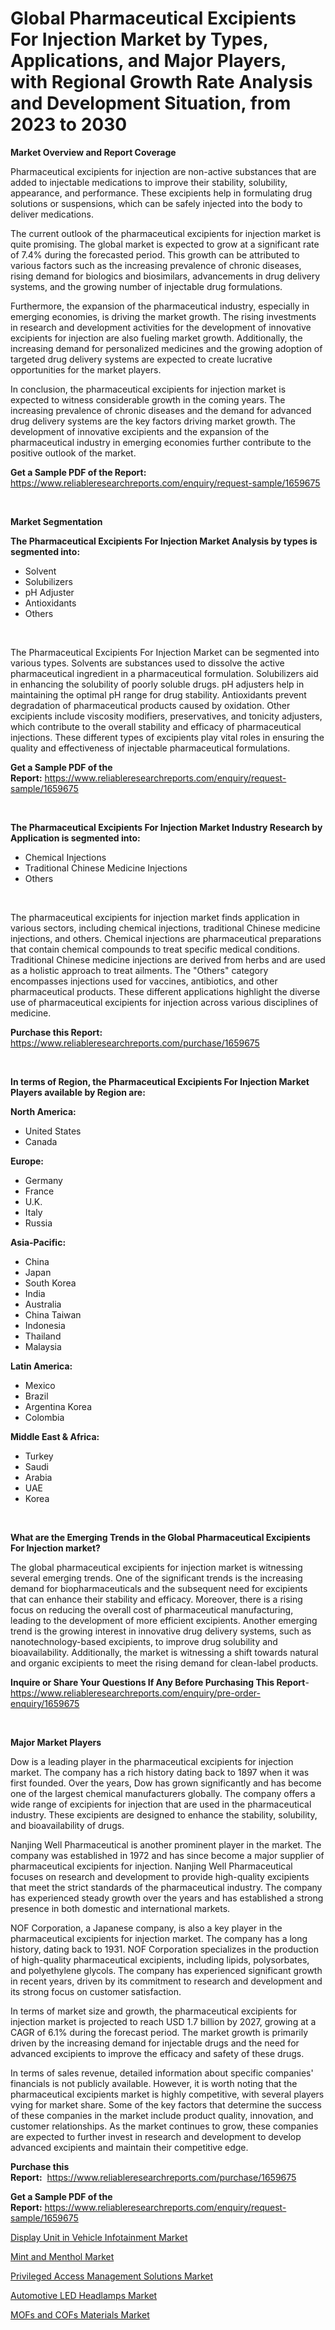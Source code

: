 <p><h1>Global Pharmaceutical Excipients For Injection Market by Types, Applications, and Major Players, with Regional Growth Rate Analysis and Development Situation, from 2023 to 2030</h1></p><p><strong>Market Overview and Report Coverage</strong></p>
<p><p>Pharmaceutical excipients for injection are non-active substances that are added to injectable medications to improve their stability, solubility, appearance, and performance. These excipients help in formulating drug solutions or suspensions, which can be safely injected into the body to deliver medications.</p><p>The current outlook of the pharmaceutical excipients for injection market is quite promising. The global market is expected to grow at a significant rate of 7.4% during the forecasted period. This growth can be attributed to various factors such as the increasing prevalence of chronic diseases, rising demand for biologics and biosimilars, advancements in drug delivery systems, and the growing number of injectable drug formulations.</p><p>Furthermore, the expansion of the pharmaceutical industry, especially in emerging economies, is driving the market growth. The rising investments in research and development activities for the development of innovative excipients for injection are also fueling market growth. Additionally, the increasing demand for personalized medicines and the growing adoption of targeted drug delivery systems are expected to create lucrative opportunities for the market players.</p><p>In conclusion, the pharmaceutical excipients for injection market is expected to witness considerable growth in the coming years. The increasing prevalence of chronic diseases and the demand for advanced drug delivery systems are the key factors driving market growth. The development of innovative excipients and the expansion of the pharmaceutical industry in emerging economies further contribute to the positive outlook of the market.</p></p>
<p><strong>Get a Sample PDF of the Report:</strong> <a href="https://www.reliableresearchreports.com/enquiry/request-sample/1659675">https://www.reliableresearchreports.com/enquiry/request-sample/1659675</a></p>
<p>&nbsp;</p>
<p><strong>Market Segmentation</strong></p>
<p><strong>The Pharmaceutical Excipients For Injection Market Analysis by types is segmented into:</strong></p>
<p><ul><li>Solvent</li><li>Solubilizers</li><li>pH Adjuster</li><li>Antioxidants</li><li>Others</li></ul></p>
<p>&nbsp;</p>
<p><p>The Pharmaceutical Excipients For Injection Market can be segmented into various types. Solvents are substances used to dissolve the active pharmaceutical ingredient in a pharmaceutical formulation. Solubilizers aid in enhancing the solubility of poorly soluble drugs. pH adjusters help in maintaining the optimal pH range for drug stability. Antioxidants prevent degradation of pharmaceutical products caused by oxidation. Other excipients include viscosity modifiers, preservatives, and tonicity adjusters, which contribute to the overall stability and efficacy of pharmaceutical injections. These different types of excipients play vital roles in ensuring the quality and effectiveness of injectable pharmaceutical formulations.</p></p>
<p><strong>Get a Sample PDF of the Report:</strong>&nbsp;<a href="https://www.reliableresearchreports.com/enquiry/request-sample/1659675">https://www.reliableresearchreports.com/enquiry/request-sample/1659675</a></p>
<p>&nbsp;</p>
<p><strong>The Pharmaceutical Excipients For Injection Market Industry Research by Application is segmented into:</strong></p>
<p><ul><li>Chemical Injections</li><li>Traditional Chinese Medicine Injections</li><li>Others</li></ul></p>
<p>&nbsp;</p>
<p><p>The pharmaceutical excipients for injection market finds application in various sectors, including chemical injections, traditional Chinese medicine injections, and others. Chemical injections are pharmaceutical preparations that contain chemical compounds to treat specific medical conditions. Traditional Chinese medicine injections are derived from herbs and are used as a holistic approach to treat ailments. The "Others" category encompasses injections used for vaccines, antibiotics, and other pharmaceutical products. These different applications highlight the diverse use of pharmaceutical excipients for injection across various disciplines of medicine.</p></p>
<p><strong>Purchase this Report:</strong>&nbsp; <a href="https://www.reliableresearchreports.com/purchase/1659675">https://www.reliableresearchreports.com/purchase/1659675</a></p>
<p>&nbsp;</p>
<p><strong>In terms of Region, the Pharmaceutical Excipients For Injection Market Players available by Region are:</strong></p>
<p>
    <p> <strong> North America: </strong>
        <ul>
            <li>United States</li>
            <li>Canada</li>
        </ul>
        </p> 
    <p> <strong> Europe: </strong>
        <ul>
            <li>Germany</li>
            <li>France</li>
            <li>U.K.</li>
            <li>Italy</li>
            <li>Russia</li>
        </ul>
        </p> 
    <p> <strong> Asia-Pacific: </strong>
        <ul>
            <li>China</li>
            <li>Japan</li>
            <li>South Korea</li>
            <li>India</li>
            <li>Australia</li>
            <li>China Taiwan</li>
            <li>Indonesia</li>
            <li>Thailand</li>
            <li>Malaysia</li>
        </ul>
        </p> 
    <p> <strong> Latin America: </strong>
        <ul>
            <li>Mexico</li>
            <li>Brazil</li>
            <li>Argentina Korea</li>
            <li>Colombia</li>
        </ul>
        </p> 
    <p> <strong> Middle East & Africa: </strong>
        <ul>
            <li>Turkey</li>
            <li>Saudi</li>
            <li>Arabia</li>
            <li>UAE</li>
            <li>Korea</li>
        </ul>
    </p>
    </p>
<p>&nbsp;</p>
<p><strong>What are the Emerging Trends in the Global Pharmaceutical Excipients For Injection market?</strong></p>
<p><p>The global pharmaceutical excipients for injection market is witnessing several emerging trends. One of the significant trends is the increasing demand for biopharmaceuticals and the subsequent need for excipients that can enhance their stability and efficacy. Moreover, there is a rising focus on reducing the overall cost of pharmaceutical manufacturing, leading to the development of more efficient excipients. Another emerging trend is the growing interest in innovative drug delivery systems, such as nanotechnology-based excipients, to improve drug solubility and bioavailability. Additionally, the market is witnessing a shift towards natural and organic excipients to meet the rising demand for clean-label products.</p></p>
<p><strong>Inquire or Share Your Questions If Any Before Purchasing This Report</strong>- <a href="https://www.reliableresearchreports.com/enquiry/pre-order-enquiry/1659675">https://www.reliableresearchreports.com/enquiry/pre-order-enquiry/1659675</a></p>
<p>&nbsp;</p>
<p><strong>Major Market Players</strong></p>
<p><p>Dow is a leading player in the pharmaceutical excipients for injection market. The company has a rich history dating back to 1897 when it was first founded. Over the years, Dow has grown significantly and has become one of the largest chemical manufacturers globally. The company offers a wide range of excipients for injection that are used in the pharmaceutical industry. These excipients are designed to enhance the stability, solubility, and bioavailability of drugs.</p><p>Nanjing Well Pharmaceutical is another prominent player in the market. The company was established in 1972 and has since become a major supplier of pharmaceutical excipients for injection. Nanjing Well Pharmaceutical focuses on research and development to provide high-quality excipients that meet the strict standards of the pharmaceutical industry. The company has experienced steady growth over the years and has established a strong presence in both domestic and international markets.</p><p>NOF Corporation, a Japanese company, is also a key player in the pharmaceutical excipients for injection market. The company has a long history, dating back to 1931. NOF Corporation specializes in the production of high-quality pharmaceutical excipients, including lipids, polysorbates, and polyethylene glycols. The company has experienced significant growth in recent years, driven by its commitment to research and development and its strong focus on customer satisfaction.</p><p>In terms of market size and growth, the pharmaceutical excipients for injection market is projected to reach USD 1.7 billion by 2027, growing at a CAGR of 6.1% during the forecast period. The market growth is primarily driven by the increasing demand for injectable drugs and the need for advanced excipients to improve the efficacy and safety of these drugs.</p><p>In terms of sales revenue, detailed information about specific companies' financials is not publicly available. However, it is worth noting that the pharmaceutical excipients market is highly competitive, with several players vying for market share. Some of the key factors that determine the success of these companies in the market include product quality, innovation, and customer relationships. As the market continues to grow, these companies are expected to further invest in research and development to develop advanced excipients and maintain their competitive edge.</p></p>
<p><strong>Purchase this Report:</strong>&nbsp;&nbsp;<a href="https://www.reliableresearchreports.com/purchase/1659675">https://www.reliableresearchreports.com/purchase/1659675</a></p>
<p></p>
<p><strong>Get a Sample PDF of the Report:</strong>&nbsp;<a href="https://www.reliableresearchreports.com/enquiry/request-sample/1659675">https://www.reliableresearchreports.com/enquiry/request-sample/1659675</a></p>
<p><p><a href="https://www.linkedin.com/pulse/display-unit-vehicle-infotainment-market/">Display Unit in Vehicle Infotainment Market</a></p><p><a href="https://www.linkedin.com/pulse/mint-menthol-market-size-share-global-analysis-report/">Mint and Menthol Market</a></p><p><a href="https://medium.com/@joannebell6556/privileged-access-management-solutions-market-competitive-analysis-market-trends-and-forecast-to-59de819d489d">Privileged Access Management Solutions Market</a></p><p><a href="https://medium.com/@jerrodhilll68/automotive-led-headlamps-market-size-growth-forecast-2023-2030-63bfc7ae5654">Automotive LED Headlamps Market</a></p><p><a href="https://github.com/rahu1506/Market-Research-Report-List-1/blob/main/mofs-and-cofs-materials-market.md">MOFs and COFs Materials Market</a></p></p>
